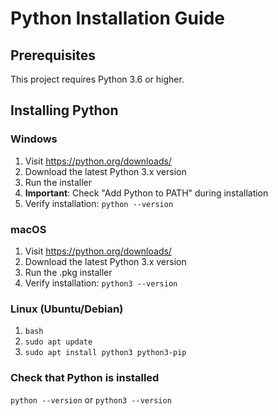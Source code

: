 # Python Installation Guide

## Prerequisites
This project requires Python 3.6 or higher.

## Installing Python

### Windows
1. Visit https://python.org/downloads/
2. Download the latest Python 3.x version
3. Run the installer
4. **Important**: Check "Add Python to PATH" during installation
5. Verify installation: `python --version`

### macOS
1. Visit https://python.org/downloads/
2. Download the latest Python 3.x version
3. Run the .pkg installer
4. Verify installation: `python3 --version`

### Linux (Ubuntu/Debian)
1. ```bash```
2. ```sudo apt update```
3. ```sudo apt install python3 python3-pip```

### Check that Python is installed
`python --version` or `python3 --version`
